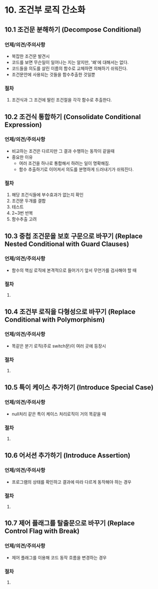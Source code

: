 # 10. 조건부 로직 간소화

## 10.1 조건문 분해하기 (Decompose Conditional)

### 언제/의견/주의사항

- 복잡한 조건문 발견시
- 코드를 보면 무슨일이 일어나는 지는 알지만, '왜'에 대해서는 없다.
- 코드들을 의도를 살린 이름의 함수로 교체하면 의해하기 쉬워진다.
- 조건문안에 사용되는 것들을 함수추출한 것일뿐

### 절차

1. 조건식과 그 조건에 딸린 조건절을 각각 함수로 추출한다.

## 10.2 조건식 통합하기 (Consolidate Conditional Expression)

### 언제/의견/주의사항

- 비교하는 조건은 다르지만 그 결과 수행하는 동작이 같을때
- 중요한 이유
  - 여러 조건을 하나로 통합해서 하려는 일이 명확해짐.
  - 함수 추출하기로 이어져서 의도를 분명하게 드러내기가 쉬워진다.

### 절차

1. 해당 조건식들에 부수효과가 없는지 확인
2. 조건문 두개를 결합
3. 테스트
4. 2~3번 반복
5. 함수추출 고려

## 10.3 중첩 조건문을 보호 구문으로 바꾸기 (Replace Nested Conditional with Guard Clauses)

### 언제/의견/주의사항

- 함수의 핵심 로직에 본격적으로 들어가기 앞서 무언가를 검사해야 할 때

### 절차

1.

## 10.4 조건부 로직을 다형성으로 바꾸기 (Replace Conditional with Polymorphism)

### 언제/의견/주의사항

- 똑같은 분기 로직(주로 switch문)이 여러 곳에 등장시

### 절차

1.

## 10.5 특이 케이스 추가하기 (Introduce Special Case)

### 언제/의견/주의사항

- null처리 같은 특이 케이스 처리로직이 거의 똑같을 때

### 절차

1.

## 10.6 어서션 추가하기 (Introduce Assertion)

### 언제/의견/주의사항

- 프로그램의 상태를 확인하고 결과에 따라 다르게 동작해야 하는 경우

### 절차

1.

## 10.7 제어 플래그를 탈출문으로 바꾸기 (Replace Control Flag with Break)

### 언제/의견/주의사항

- 제어 플래그를 이용해 코드 동작 흐름을 변경하는 경우

### 절차

1.
